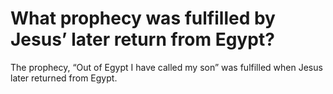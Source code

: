 # What prophecy was fulfilled by Jesus’ later return from Egypt?

The prophecy, “Out of Egypt I have called my son” was fulfilled when Jesus later returned from Egypt.
